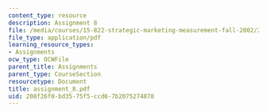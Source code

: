 ```yaml
---
content_type: resource
description: Assignment 8
file: /media/courses/15-822-strategic-marketing-measurement-fall-2002/208f26f0bd3575f5ccd67b2075274878_assignment_8.pdf
file_type: application/pdf
learning_resource_types:
- Assignments
ocw_type: OCWFile
parent_title: Assignments
parent_type: CourseSection
resourcetype: Document
title: assignment_8.pdf
uid: 208f26f0-bd35-75f5-ccd6-7b2075274878
---
```

